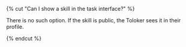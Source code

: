 {% cut "Can I show a skill in the task interface?" %}

There is no such option. If the skill is public, the Toloker sees it in their profile.

{% endcut %}